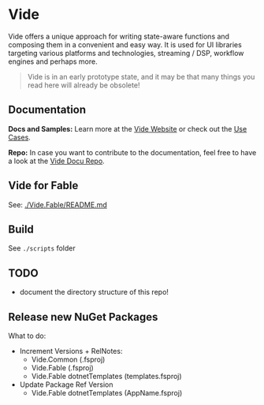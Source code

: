 # Vide

Vide offers a unique approach for writing state-aware functions and composing them in a convenient and easy way. It is used for UI libraries targeting various platforms and technologies, streaming / DSP, workflow engines and perhaps more.

> Vide is in an early prototype state, and it may be that many things you read here will already be obsolete!

## Documentation

**Docs and Samples:** Learn more at the [Vide Website](https://vide-dev.io) or check out the [Use Cases](./Vide.Fable/src/DevApp/src/UseCases).

**Repo:** In case you want to contribute to the documentation, feel free to have a look at the [Vide Docu Repo](https://github.com/RonaldSchlenker/Vide.docs).

## Vide for Fable

See: [./Vide.Fable/README.md](./Vide.Fable/README.md)

## Build

See `./scripts` folder

## TODO

- document the directory structure of this repo!

## Release new NuGet Packages

What to do:

* Increment Versions + RelNotes:
	* Vide.Common (.fsproj)
	* Vide.Fable (.fsproj)
	* Vide.Fable dotnetTemplates (templates.fsproj)
* Update Package Ref Version
	* Vide.Fable dotnetTemplates (AppName.fsproj)
